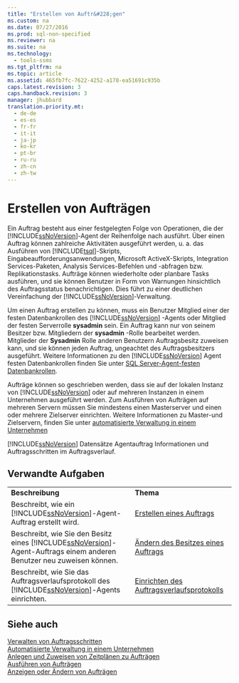 ```yaml
---
title: "Erstellen von Auftr&#228;gen"
ms.custom: na
ms.date: 07/27/2016
ms.prod: sql-non-specified
ms.reviewer: na
ms.suite: na
ms.technology: 
  - tools-ssms
ms.tgt_pltfrm: na
ms.topic: article
ms.assetid: 465fb7fc-7622-4252-a178-ea51691c935b
caps.latest.revision: 3
caps.handback.revision: 3
manager: jhubbard
translation.priority.mt: 
  - de-de
  - es-es
  - fr-fr
  - it-it
  - ja-jp
  - ko-kr
  - pt-br
  - ru-ru
  - zh-cn
  - zh-tw
---
```

# Erstellen von Auftr&#228;gen
Ein Auftrag besteht aus einer festgelegten Folge von Operationen, die der [!INCLUDE[ssNoVersion](../content/includes/ssNoVersion_md.md)]-Agent der Reihenfolge nach ausführt. Über einen Auftrag können zahlreiche Aktivitäten ausgeführt werden, u. a. das Ausführen von [!INCLUDE[tsql](../content/includes/tsql_md.md)]-Skripts, Eingabeaufforderungsanwendungen, Microsoft ActiveX-Skripts, Integration Services-Paketen, Analysis Services-Befehlen und -abfragen bzw. Replikationstasks. Aufträge können wiederholte oder planbare Tasks ausführen, und sie können Benutzer in Form von Warnungen hinsichtlich des Auftragsstatus benachrichtigen. Dies führt zu einer deutlichen Vereinfachung der  [!INCLUDE[ssNoVersion](../content/includes/ssNoVersion_md.md)]-Verwaltung.  
  
Um einen Auftrag erstellen zu können, muss ein Benutzer Mitglied einer der festen Datenbankrollen des [!INCLUDE[ssNoVersion](../content/includes/ssNoVersion_md.md)] -Agents oder Mitglied der festen Serverrolle **sysadmin** sein. Ein Auftrag kann nur von seinem Besitzer bzw. Mitgliedern der **sysadmin** -Rolle bearbeitet werden. Mitglieder der **Sysadmin** Rolle anderen Benutzern Auftragsbesitz zuweisen kann, und sie können jeden Auftrag, ungeachtet des Auftragsbesitzers ausgeführt. Weitere Informationen zu den [!INCLUDE[ssNoVersion](../content/includes/ssNoVersion_md.md)] Agent festen Datenbankrollen finden Sie unter [SQL Server-Agent-festen Datenbankrollen](../content/SQL-Server-Agent-Fixed-Database-Roles.md).  
  
Aufträge können so geschrieben werden, dass sie auf der lokalen Instanz von [!INCLUDE[ssNoVersion](../content/includes/ssNoVersion_md.md)] oder auf mehreren Instanzen in einem Unternehmen ausgeführt werden. Zum Ausführen von Aufträgen auf mehreren Servern müssen Sie mindestens einen Masterserver und einen oder mehrere Zielserver einrichten. Weitere Informationen zu Master-und Zielservern, finden Sie unter [automatisierte Verwaltung in einem Unternehmen](../content/Automated-Administration-Across-an-Enterprise.md)  
  
[!INCLUDE[ssNoVersion](../content/includes/ssNoVersion_md.md)] Datensätze Agentauftrag Informationen und Auftragsschritten im Auftragsverlauf.  
  
## Verwandte Aufgaben  
  
|||  
|-|-|  
|**Beschreibung**|**Thema**|  
|Beschreibt, wie ein [!INCLUDE[ssNoVersion](../content/includes/ssNoVersion_md.md)]-Agent-Auftrag erstellt wird.|[Erstellen eines Auftrags](../content/Create-a-Job.md)|  
|Beschreibt, wie Sie den Besitz eines [!INCLUDE[ssNoVersion](../content/includes/ssNoVersion_md.md)]-Agent-Auftrags einem anderen Benutzer neu zuweisen können.|[Ändern des Besitzes eines Auftrags](../content/Give-Others-Ownership-of-a-Job.md)|  
|Beschreibt, wie Sie das Auftragsverlaufsprotokoll des [!INCLUDE[ssNoVersion](../content/includes/ssNoVersion_md.md)]-Agents einrichten.|[Einrichten des Auftragsverlaufsprotokolls](../content/Set-Up-the-Job-History-Log.md)|  
  
## Siehe auch  
[Verwalten von Auftragsschritten](../content/Manage-Job-Steps.md)  
[Automatisierte Verwaltung in einem Unternehmen](../content/Automated-Administration-Across-an-Enterprise.md)  
[Anlegen und Zuweisen von Zeitplänen zu Aufträgen](../content/Create-and-Attach-Schedules-to-Jobs.md)  
[Ausführen von Aufträgen](../content/Run-Jobs.md)  
[Anzeigen oder Ändern von Aufträgen](../content/View-or-Modify-Jobs.md)  
  
